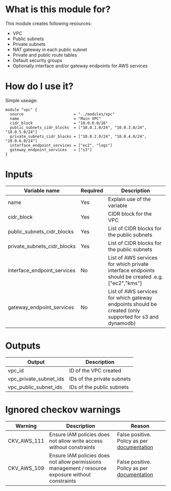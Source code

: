 # What is this module for?
This module creates following resources:
* VPC
* Public subnets
* Private subnets
* NAT gateway in each public subnet
* Private and public route tables
* Default security groups
* Optionally interface and/or gateway endpoints for AWS services

# How do I use it?
Simple useage:

```hcl
module "vpc" {
  source                      = "../modules/vpc"
  name                        = "Main VPC"
  cidr_block                  = "10.0.0.0/16"
  public_subnets_cidr_blocks  = ["10.0.1.0/24", "10.0.3.0/24", "10.0.5.0/24"]
  private_subnets_cidr_blocks = ["10.0.2.0/24", "10.0.4.0/24", "10.0.6.0/24"]
  interface_endpoint_services = ["ec2", "logs"]
  gateway_endpoint_services   = ["s3"]
}
```
# Inputs
|Variable name|Required|Description|
|-------------|--------|-----------|
|name|Yes|Explain use of the variable|
|cidr_block|Yes|CIDR block for the VPC|
|public_subnets_cidr_blocks|Yes|List of CIDR blocks for the public subnets|
|private_subnets_cidr_blocks|Yes|List of CIDR blocks for the public subnets|
|interface_endpoint_services|No|List of AWS services for which private interface endpoints should be created .e.g. ["ec2","kms"]|
|gateway_endpoint_services|No|List of AWS services for which gateway endpoints should be created (only supported for s3 and dynamodb)|



# Outputs
|Output|Description|
|---|---|
|vpc_id|ID of the VPC created|
|vpc_private_subnet_ids|IDs of the private subnets|
|vpc_public_subnet_ids|IDs of the public subnets|

# Ignored checkov warnings

|Warning|Description|Reason|
|---|---|---|
|CKV_AWS_111|Ensure IAM policies does not allow write access without constraints|False positive. Policy as per [documentation](https://docs.aws.amazon.com/kms/latest/developerguide/key-policies.html)|
|CKV_AWS_109|Ensure IAM policies does not allow permissions management / resource exposure without constraints|False positive. Policy as per [documentation](https://docs.aws.amazon.com/kms/latest/developerguide/key-policies.html)|
